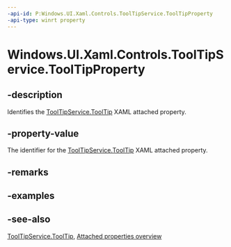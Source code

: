 ```yaml
---
-api-id: P:Windows.UI.Xaml.Controls.ToolTipService.ToolTipProperty
-api-type: winrt property
---
```


<!-- Property syntax
public Windows.UI.Xaml.DependencyProperty ToolTipProperty { get; }
-->

# Windows.UI.Xaml.Controls.ToolTipService.ToolTipProperty

## -description
Identifies the [ToolTipService.ToolTip](tooltipservice_tooltip.md) XAML attached property.



## -property-value
The identifier for the [ToolTipService.ToolTip](tooltipservice_tooltip.md) XAML attached property.

## -remarks

## -examples

## -see-also

[ToolTipService.ToolTip](tooltipservice_tooltip.md), [Attached properties overview](/windows/uwp/xaml-platform/attached-properties-overview)
